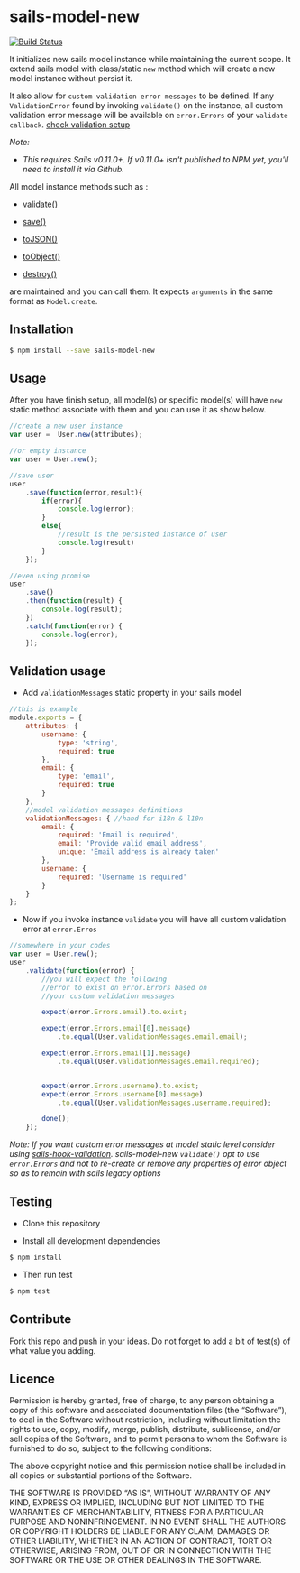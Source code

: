 sails-model-new
================

[![Build Status](https://travis-ci.org/lykmapipo/sails-model-new.svg?branch=master)](https://travis-ci.org/lykmapipo/sails-model-new)

It initializes new sails model instance while maintaining the current scope. It extend sails model with class/static `new` method which will create a new model instance without persist it.

It also allow for `custom validation error messages` to be defined. If any `ValidationError` found by invoking `validate()` on the instance, all custom validation error message will be available on `error.Errors` of your `validate callback`. [check validation setup](https://github.com/lykmapipo/sails-model-new#validation-usage)

*Note:* 
- *This requires Sails v0.11.0+.  If v0.11.0+ isn't published to NPM yet, you'll need to install it via Github.*

All model instance methods such as : 

- [validate()](http://sailsjs.org/#/documentation/reference/waterline/records/validate.html)

- [save()](http://sailsjs.org/#/documentation/reference/waterline/records/save.html)

- [toJSON()](http://sailsjs.org/#/documentation/reference/waterline/records/toJSON.html)

- [toObject()](http://sailsjs.org/#/documentation/reference/waterline/records/toObject.html)

- [destroy()](http://sailsjs.org/#/documentation/reference/waterline/models/destroy.html) 

are maintained and you can call them. It expects `arguments` in the same format as `Model.create`.

## Installation
```sh
$ npm install --save sails-model-new
```

## Usage
After you have finish setup, all model(s) or specific model(s) will 
have `new` static method associate with them and you can use it as 
show below.
```js
//create a new user instance
var user =  User.new(attributes);

//or empty instance
var user = User.new();

//save user
user
	.save(function(error,result){
		if(error){
			console.log(error);
		}
		else{
			//result is the persisted instance of user
			console.log(result)
		}
	});

//even using promise
user
	.save()
    .then(function(result) {
    	console.log(result);
    })
    .catch(function(error) {
        console.log(error);
    });
```
## Validation usage
- Add `validationMessages` static property in your sails model
```js
//this is example
module.exports = {
    attributes: {
        username: {
            type: 'string',
            required: true
        },
        email: {
            type: 'email',
            required: true
        }
    },
    //model validation messages definitions
    validationMessages: { //hand for i18n & l10n
        email: {
            required: 'Email is required',
            email: 'Provide valid email address',
            unique: 'Email address is already taken'
        },
        username: {
            required: 'Username is required'
        }
    }
};
```
- Now if you invoke instance `validate` you will have all custom validation error at `error.Erros`
```js
//somewhere in your codes
var user = User.new();
user
    .validate(function(error) {
        //you will expect the following
        //error to exist on error.Errors based on 
        //your custom validation messages

        expect(error.Errors.email).to.exist;

        expect(error.Errors.email[0].message)
            .to.equal(User.validationMessages.email.email);

        expect(error.Errors.email[1].message)
            .to.equal(User.validationMessages.email.required);


        expect(error.Errors.username).to.exist;
        expect(error.Errors.username[0].message)
            .to.equal(User.validationMessages.username.required);

        done();
    });
```
*Note: If you want custom error messages at model static level consider using [sails-hook-validation](https://github.com/lykmapipo/sails-hook-validation). sails-model-new `validate()` opt to use `error.Errors` and not to re-create or remove any properties of error object so as to remain with sails legacy options*

## Testing

* Clone this repository

* Install all development dependencies

```sh
$ npm install
```
* Then run test

```sh
$ npm test
```

## Contribute

Fork this repo and push in your ideas. 
Do not forget to add a bit of test(s) of what value you adding.

## Licence

Permission is hereby granted, free of charge, to any person obtaining a copy of this software and associated documentation files (the “Software”), to deal in the Software without restriction, including without limitation the rights to use, copy, modify, merge, publish, distribute, sublicense, and/or sell copies of the Software, and to permit persons to whom the Software is furnished to do so, subject to the following conditions:

The above copyright notice and this permission notice shall be included in all copies or substantial portions of the Software.

THE SOFTWARE IS PROVIDED “AS IS”, WITHOUT WARRANTY OF ANY KIND, EXPRESS OR IMPLIED, INCLUDING BUT NOT LIMITED TO THE WARRANTIES OF MERCHANTABILITY, FITNESS FOR A PARTICULAR PURPOSE AND NONINFRINGEMENT. IN NO EVENT SHALL THE AUTHORS OR COPYRIGHT HOLDERS BE LIABLE FOR ANY CLAIM, DAMAGES OR OTHER LIABILITY, WHETHER IN AN ACTION OF CONTRACT, TORT OR OTHERWISE, ARISING FROM, OUT OF OR IN CONNECTION WITH THE SOFTWARE OR THE USE OR OTHER DEALINGS IN THE SOFTWARE. 